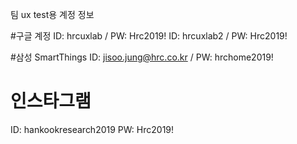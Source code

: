 팀 ux test용 계정 정보


#구글 계정
ID: hrcuxlab / PW: Hrc2019!
ID: hrcuxlab2 / PW: Hrc2019!

#삼성 SmartThings
ID: jisoo.jung@hrc.co.kr / PW: hrchome2019!

 # 인스타그램
ID: hankookresearch2019
PW: Hrc2019!